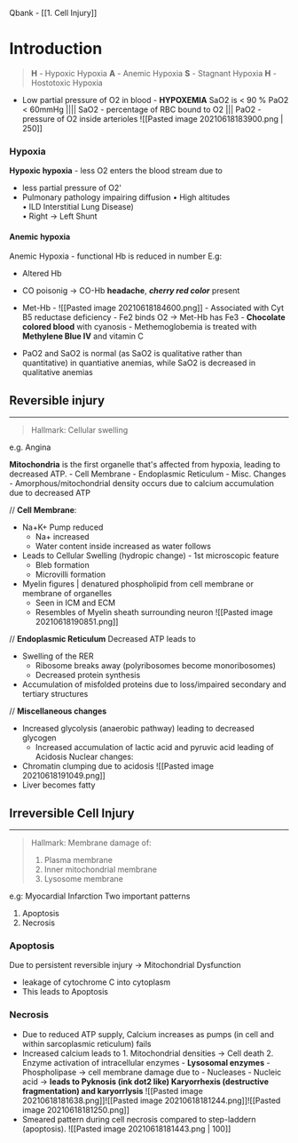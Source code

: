 Qbank - [[1. Cell Injury]]

# Introduction
>**H** - Hypoxic Hypoxia
**A** - Anemic Hypoxia
**S** - Stagnant Hypoxia
**H** - Hostotoxic Hypoxia

-  Low partial pressure of O2 in blood - **HYPOXEMIA** SaO2 is < 90 % PaO2 < 60mmHg |||| SaO2 - percentage of RBC bound to O2 ||| PaO2 - pressure of O2 inside arterioles
 ![[Pasted image 20210618183900.png | 250]]

### Hypoxia

**Hypoxic hypoxia** - less O2 enters the blood stream due to
  
- less partial pressure of O2'
- Pulmonary pathology impairing diffusion
	• High altitudes   
	• ILD Interstitial Lung Disease)   	
	• Right  -> Left Shunt

#### Anemic hypoxia
Anemic Hypoxia - functional Hb is reduced in number
E.g:
- Altered Hb 
- CO poisonig -> CO-Hb **headache**, ***cherry red color*** present
- Met-Hb - ![[Pasted image 20210618184600.png]]
		- Associated with Cyt B5 reductase deficiency
		- Fe2 binds O2 -> Met-Hb has Fe3
		- **Chocolate colored blood** with cyanosis
		- Methemoglobemia is treated with **Methylene Blue IV** and vitamin C

- PaO2 and SaO2 is normal (as SaO2 is qualitative rather than quantitative) in quantiative anemias, while SaO2 is decreased in qualitative anemias


## Reversible injury
___
> Hallmark: Cellular swelling

e.g. Angina

**Mitochondria** is the first organelle that's affected from hypoxia, leading to decreased ATP.
	- Cell Membrane
	- Endoplasmic Reticulum
	- Misc. Changes
	- Amorphous/mitochondrial density occurs due to calcium accumulation due to decreased ATP
	
// **Cell Membrane**:
- Na+K+ Pump reduced
	- Na+ increased
	- Water content inside increased as water follows
- Leads to Cellular Swelling (hydropic change) - 1st microscopic feature
	- Bleb formation
	- Microvilli formation
- Myelin figures | denatured phospholipid from cell membrane or membrane of organelles
	- Seen in ICM and ECM
	- Resembles of Myelin sheath surrounding neuron ![[Pasted image 20210618190851.png]]

// **Endoplasmic Reticulum**
Decreased ATP leads to
- Swelling of the RER
	- Ribosome breaks away (polyribosomes become monoribosomes)
	- Decreased protein synthesis
- Accumulation of misfolded proteins due to loss/impaired secondary and tertiary structures

// **Miscellaneous changes**
- Increased glycolysis (anaerobic pathway) leading to decreased glycogen
	- Increased accumulation of lactic acid and pyruvic acid leading of Acidosis
Nuclear changes:
- Chromatin clumping due to acidosis ![[Pasted image 20210618191049.png]]
- Liver becomes fatty

## Irreversible Cell Injury
_____

> Hallmark: Membrane damage of:
> 1. Plasma membrane
> 2. Inner mitochondrial membrane
> 3. Lysosome membrane

e.g: Myocardial Infarction
Two important patterns
1. Apoptosis
2. Necrosis

### Apoptosis
Due to persistent reversible injury -> Mitochondrial Dysfunction
- leakage of cytochrome C into cytoplasm
- This leads to Apoptosis

### Necrosis

- Due to reduced ATP supply, Calcium increases as pumps (in cell and within sarcoplasmic reticulum) fails 
- Increased calcium leads to 
		1. Mitochondrial densities -> Cell death
		2. Enzyme activation of intracellular enzymes
				- **Lysosomal enzymes**
				-  Phospholipase -> cell membrane damage due to
				-  Nucleases
				-  Nucleic acid -> **leads to Pyknosis (ink dot2 like) Karyorrhexis (destructive fragmentation) and karyorrlysis** ![[Pasted image 20210618181638.png]]![[Pasted image 20210618181244.png]]![[Pasted image 20210618181250.png]]
-  Smeared pattern during cell necrosis compared to step-laddern (apoptosis). 
 ![[Pasted image 20210618181443.png | 100]]
 
 